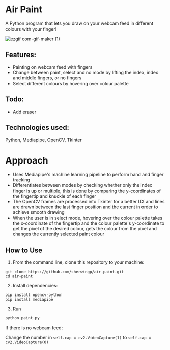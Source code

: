 # Air Paint

A Python program that lets you draw on your webcam feed in different colours with your finger!

![ezgif com-gif-maker (1)](https://user-images.githubusercontent.com/67482908/156860062-4950b57e-d8dd-49f8-946c-2f2ce05aff81.gif)

## Features:
- Painting on webcam feed with fingers
- Change between paint, select and no mode by lifting the index, index and middle fingers, or no fingers 
- Select different colours by hovering over colour palette

## Todo:
- Add eraser

## Technologies used:
Python, Mediapipe, OpenCV, Tkinter

# Approach
- Uses Mediapipe's machine learning pipeline to perform hand and finger tracking
- Differentiates between modes by checking whether only the index finger is up or multiple, this is done by comparing the y-coordinates of the fingertip and knuckle of each finger
- The OpenCV frames are processed into Tkinter for a better UX and lines are drawn between the last finger position and the current in order to achieve smooth drawing
- When the user is in select mode, hovering over the colour palette takes the x-coordinate of the fingertip and the colour palette's y-coordinate to get the pixel of the desired colour, gets the colour from the pixel and changes the currently selected paint colour  

## How to Use

1. From the command line, clone this repository to your machine:

```
git clone https://github.com/sherwingp/air-paint.git
cd air-paint
```

2. Install dependencies:
```
pip install opencv-python
pip install mediapipe
```

3. Run
```
python paint.py
```
If there is no webcam feed:

Change the number in `self.cap = cv2.VideoCapture(1)` to `self.cap = cv2.VideoCapture(0)`

